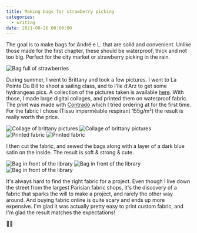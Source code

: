 ```yaml
---
title: Making bags for strawberry picking
categories:
  - writing
date: 2021-08-26 00:00:00
---
```


The goal is to make bags for André·e L. that are solid and convenient. Unlike those made for the first chapter, these should be waterproof, thick and not too big. Perfect for the city market or strawberry picking in the rain.

<img src="https://live.staticflickr.com/65535/51403386027_87bee15a9e_z.jpg" alt="Bag full of strawberries">

During summer, I went to Brittany and took a few pictures. I went to La Pointe Du Bill to shoot a sailing class, and to l'île d'Arz to get some hydrangeas pics. A collection of the pictures taken is available <a class="link" href="https://guillaumemeigniez.me/photos/brittanySummer2021">here</a>. With those, I made large digital collages, and printed them on waterproof fabric. The print was made with <a href="https://www.contrado.fr" class="link" rel="noreferrer">Contrado</a> which I tried ordering at for the first time. For the fabric I chose (Tissu imperméable respirant 155g/m²) the result is really worth the price.

<div class="photo-album">
    <div class="images-row images-row-2">
        <img src="https://live.staticflickr.com/65535/51404396438_4d9d1a1fa1.jpg" alt="Collage of brittany pictures">
        <img src="https://live.staticflickr.com/65535/51404890054_86a17e1284.jpg" alt="Collage of brittany pictures">
    </div>
    <div class="images-row images-row-2">
        <img src="https://live.staticflickr.com/65535/51404153531_2fa35e847e.jpg" alt="Printed fabric">
        <img src="https://live.staticflickr.com/65535/51405132290_37dcce0ecf.jpg" alt="Printed fabric">
    </div>
</div>

I then cut the fabric, and sewed the bags along with a layer of a dark blue satin on the inside. The  result is soft & strong & cute.

<div class="photo-album">
    <div class="images-row images-row-3">
        <img src="https://live.staticflickr.com/65535/51404150716_d31c4cf813.jpg" alt="Bag in front of the library">
        <img src="https://live.staticflickr.com/65535/51404412563_f4d1047e91.jpg" alt="Bag in front of the library">
        <img src="https://live.staticflickr.com/65535/51405129815_60446b82aa.jpg" alt="Bag in front of the library">
    </div>
</div>

It's always hard to find the right fabric for a project. Even though I live down the street from the largest Parisian fabric shops, it's the discovery of a fabric that sparks the will to make a project, and rarely the other way around. And buying fabric online is quite scary and ends up more expensive. I'm glad it was actually pretty easy to print custom fabric, and I'm glad the result matches the expectations!

🙋‍♂️